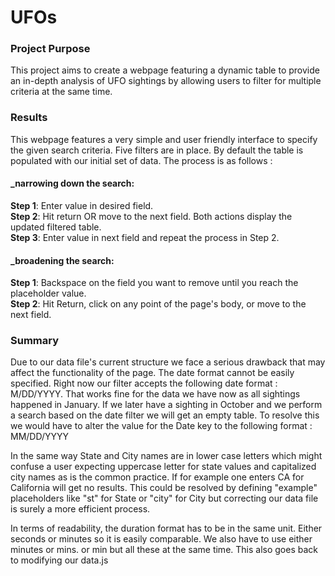 # UFOs

### Project Purpose 
This project aims to create a webpage featuring a dynamic table to provide an in-depth analysis of UFO sightings by allowing users to filter for multiple criteria at the same time. 

### Results
This webpage features a very simple and user friendly interface to specify the given search criteria. Five filters are in place. By default the table is populated with our initial set of data. The process is as follows : 

#### _narrowing down the search: 
**Step 1**: Enter value in desired field. \
**Step 2**: Hit return OR move to the next field. Both actions display the updated filtered table. \
**Step 3**: Enter value in next field and repeat the process in Step 2. 


#### _broadening the search: 
**Step 1**: Backspace on the field you want to remove until you reach the placeholder value. \
**Step 2**: Hit Return, click on any point of the page's body, or move to the next field. 

### Summary 

Due to our data file's current structure we face a serious drawback that may affect the functionality of the page. The date format cannot be easily specified. Right now our filter accepts the following date format : M/DD/YYYY. That works fine for the data we have now as all sightings happened in January. If we later have a sighting in October and we perform a search based on the date filter we will get an empty table. To resolve this we would have to alter the value for the Date key to the following format : MM/DD/YYYY

In the same way State and City names are in lower case letters which might confuse a user expecting uppercase letter for state values and capitalized city names as is the common practice. If for example one enters CA for California will get no results. This could be resolved by defining "example" placeholders like "st" for State or "city" for City but correcting our data file is surely a more efficient process. 

In terms of readability, the duration format has to be in the same unit. Either seconds or minutes so it is easily comparable. We also have to use either minutes or mins. or min but all these at the same time. This also goes back to modifying our data.js


